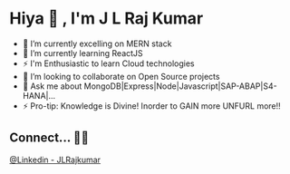 # Hiya 👋 , I'm  J L Raj Kumar 

- 🔭 I’m currently excelling on MERN stack
- 🌱 I’m currently learning ReactJS
- ⚡ I'm Enthusiastic to learn Cloud technologies
- 👯 I’m looking to collaborate on Open Source projects
- 💬 Ask me about MongoDB|Express|Node|Javascript|SAP-ABAP|S4-HANA|...
- ⚡ Pro-tip: Knowledge is Divine! Inorder to GAIN more UNFURL more!!

## Connect... 🤝🏻 
[@Linkedin - JLRajkumar](https://www.linkedin.com/in/lakshmana-rajkumar-jaddu)
